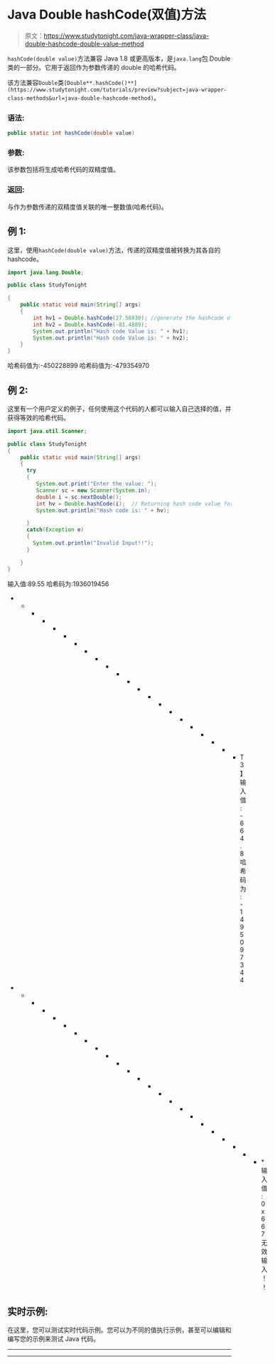 # Java Double hashCode(双值)方法

> 原文：<https://www.studytonight.com/java-wrapper-class/java-double-hashcode-double-value-method>

`hashCode(double value)`方法兼容 Java 1.8 或更高版本，是`java.lang`包 Double 类的一部分。它用于返回作为参数传递的 double 的哈希代码。

该方法兼容`Double`类`[Double**.hashCode()**](https://www.studytonight.com/tutorials/preview?subject=java-wrapper-class-methods&url=java-double-hashcode-method)`。

### 语法:

```java
public static int hashCode(double value) 
```

### 参数:

该参数包括将生成哈希代码的双精度值。

### 返回:

与作为参数传递的双精度值关联的唯一整数值(哈希代码)。

## 例 1:

这里，使用`hashCode(double value)`方法，传递的双精度值被转换为其各自的 hashcode。

```java
import java.lang.Double;

public class StudyTonight

{  
    public static void main(String[] args)  
    {  
        int hv1 = Double.hashCode(27.56930); //generate the hashcode of the passed argument
        int hv2 = Double.hashCode(-81.4889); 
        System.out.println("Hash code Value is: " + hv1); 
        System.out.println("Hash code Value is: " + hv2);
    }  
}
```

哈希码值为:-450228899
哈希码值为:-479354970

## 例 2:

这里有一个用户定义的例子，任何使用这个代码的人都可以输入自己选择的值，并获得等效的哈希代码。

```java
import java.util.Scanner; 

public class StudyTonight
{  
    public static void main(String[] args)
    {  
      try
      {
         System.out.print("Enter the value: ");  
         Scanner sc = new Scanner(System.in);         
         double i = sc.nextDouble();  
         int hv = Double.hashCode(i);  // Returning hash code value for this object
         System.out.println("Hash code is: " + hv);

      }
      catch(Exception e)
      {
        System.out.println("Invalid Input!!");
      }

    }  
} 
```

输入值:89.55
哈希码为:1936019456
* * * * * * * * * * * * * * * * * * * * * * T3】输入值:-664.8
哈希码为:-1495097344
* * * * * * * * * * * * * * * * * * * * * * * * *输入值:0x667
无效输入！！

## 实时示例:

在这里，您可以测试实时代码示例。您可以为不同的值执行示例，甚至可以编辑和编写您的示例来测试 Java 代码。

* * *

* * *